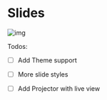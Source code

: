# Slides

![img](https://cdn.rawgit.com/zhigang1992/Slides/master/screenshot.png)

Todos:

- [ ] Add Theme support

- [ ] More slide styles

- [ ] Add Projector with live view

      ​